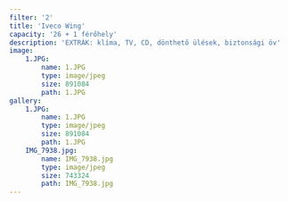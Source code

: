 ```yaml
---
filter: '2'
title: 'Iveco Wing'
capacity: '26 + 1 férőhely'
description: 'EXTRÁK: klíma, TV, CD, dönthető ülések, biztonsági öv'
image:
    1.JPG:
        name: 1.JPG
        type: image/jpeg
        size: 891084
        path: 1.JPG
gallery:
    1.JPG:
        name: 1.JPG
        type: image/jpeg
        size: 891084
        path: 1.JPG
    IMG_7938.jpg:
        name: IMG_7938.jpg
        type: image/jpeg
        size: 743324
        path: IMG_7938.jpg
---
```


